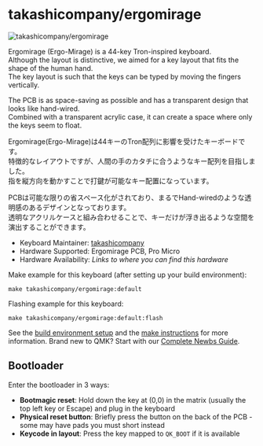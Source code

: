 # takashicompany/ergomirage

![takashicompany/ergomirage](https://i.imgur.com/PbaRAn8h.jpg)

Ergomirage (Ergo-Mirage) is a 44-key Tron-inspired keyboard.  
Although the layout is distinctive, we aimed for a key layout that fits the shape of the human hand.  
The key layout is such that the keys can be typed by moving the fingers vertically.  

The PCB is as space-saving as possible and has a transparent design that looks like hand-wired.  
Combined with a transparent acrylic case, it can create a space where only the keys seem to float.  

Ergomirage(Ergo-Mirage)は44キーのTron配列に影響を受けたキーボードです。  
特徴的なレイアウトですが、人間の手のカタチに合うようなキー配列を目指しました。  
指を縦方向を動かすことで打鍵が可能なキー配置になっています。  

PCBは可能な限りの省スペース化がされており、まるでHand-wiredのような透明感のあるデザインとなっております。  
透明なアクリルケースと組み合わせることで、キーだけが浮き出るような空間を演出することができます。  

* Keyboard Maintainer: [takashicompany](https://github.com/takashicompany)
* Hardware Supported: Ergomirage PCB, Pro Micro
* Hardware Availability: *Links to where you can find this hardware*

Make example for this keyboard (after setting up your build environment):

    make takashicompany/ergomirage:default

Flashing example for this keyboard:

    make takashicompany/ergomirage:default:flash

See the [build environment setup](https://docs.qmk.fm/#/getting_started_build_tools) and the [make instructions](https://docs.qmk.fm/#/getting_started_make_guide) for more information. Brand new to QMK? Start with our [Complete Newbs Guide](https://docs.qmk.fm/#/newbs).

## Bootloader

Enter the bootloader in 3 ways:

* **Bootmagic reset**: Hold down the key at (0,0) in the matrix (usually the top left key or Escape) and plug in the keyboard
* **Physical reset button**: Briefly press the button on the back of the PCB - some may have pads you must short instead
* **Keycode in layout**: Press the key mapped to `QK_BOOT` if it is available
